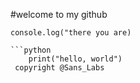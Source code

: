 #welcome to my github
```javacript code
console.log("there you are)

```python
    print("hello, world")
 copyright @Sans_Labs